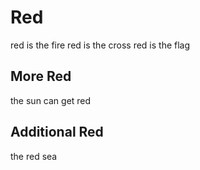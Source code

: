 # Red

red is the fire
red is the cross
red is the flag

## More Red

the sun can get red

## Additional Red

the red sea
